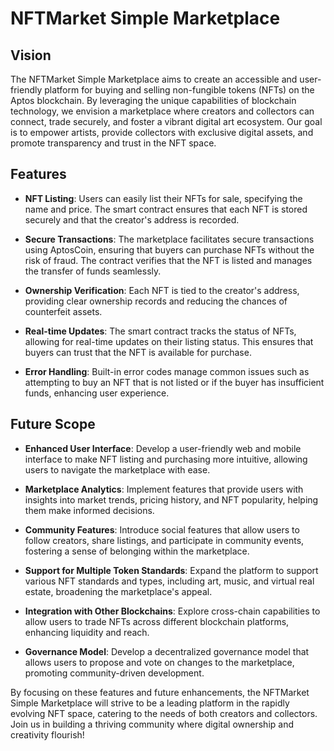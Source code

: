 # NFTMarket Simple Marketplace

## Vision

The NFTMarket Simple Marketplace aims to create an accessible and user-friendly platform for buying and selling non-fungible tokens (NFTs) on the Aptos blockchain. By leveraging the unique capabilities of blockchain technology, we envision a marketplace where creators and collectors can connect, trade securely, and foster a vibrant digital art ecosystem. Our goal is to empower artists, provide collectors with exclusive digital assets, and promote transparency and trust in the NFT space.

## Features

- **NFT Listing**: Users can easily list their NFTs for sale, specifying the name and price. The smart contract ensures that each NFT is stored securely and that the creator's address is recorded.

- **Secure Transactions**: The marketplace facilitates secure transactions using AptosCoin, ensuring that buyers can purchase NFTs without the risk of fraud. The contract verifies that the NFT is listed and manages the transfer of funds seamlessly.

- **Ownership Verification**: Each NFT is tied to the creator's address, providing clear ownership records and reducing the chances of counterfeit assets.

- **Real-time Updates**: The smart contract tracks the status of NFTs, allowing for real-time updates on their listing status. This ensures that buyers can trust that the NFT is available for purchase.

- **Error Handling**: Built-in error codes manage common issues such as attempting to buy an NFT that is not listed or if the buyer has insufficient funds, enhancing user experience.

## Future Scope

- **Enhanced User Interface**: Develop a user-friendly web and mobile interface to make NFT listing and purchasing more intuitive, allowing users to navigate the marketplace with ease.

- **Marketplace Analytics**: Implement features that provide users with insights into market trends, pricing history, and NFT popularity, helping them make informed decisions.

- **Community Features**: Introduce social features that allow users to follow creators, share listings, and participate in community events, fostering a sense of belonging within the marketplace.

- **Support for Multiple Token Standards**: Expand the platform to support various NFT standards and types, including art, music, and virtual real estate, broadening the marketplace's appeal.

- **Integration with Other Blockchains**: Explore cross-chain capabilities to allow users to trade NFTs across different blockchain platforms, enhancing liquidity and reach.

- **Governance Model**: Develop a decentralized governance model that allows users to propose and vote on changes to the marketplace, promoting community-driven development.

By focusing on these features and future enhancements, the NFTMarket Simple Marketplace will strive to be a leading platform in the rapidly evolving NFT space, catering to the needs of both creators and collectors. Join us in building a thriving community where digital ownership and creativity flourish!